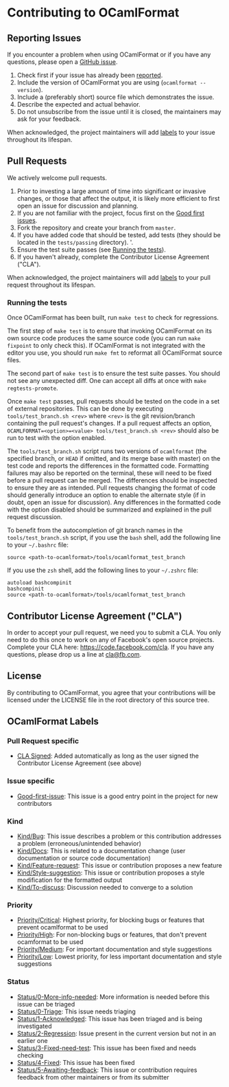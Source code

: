 # Contributing to OCamlFormat

## Reporting Issues

If you encounter a problem when using OCamlFormat or if you have any questions, please open a [GitHub issue](https://github.com/ocaml-ppx/ocamlformat/issues/).

1. Check first if your issue has already been [reported](https://github.com/ocaml-ppx/ocamlformat/issues/).
2. Include the version of OCamlFormat you are using (`ocamlformat --version`).
3. Include a (preferably short) source file which demonstrates the issue.
4. Describe the expected and actual behavior.
5. Do not unsubscribe from the issue until it is closed, the maintainers may ask for your feedback.

When acknowledged, the project maintainers will add [labels](#ocamlformat-labels) to your issue throughout its lifespan.

## Pull Requests

We actively welcome pull requests.

1. Prior to investing a large amount of time into significant or invasive changes, or those that affect the output, it is likely more efficient to first open an issue for discussion and planning.
2. If you are not familiar with the project, focus first on the [Good first issues](https://github.com/ocaml-ppx/ocamlformat/issues?q=is%3Aissue+is%3Aopen+label%3AGood-first-issue).
3. Fork the repository and create your branch from `master`.
4. If you have added code that should be tested, add tests (they should be located in the `tests/passing` directory).
'.
5. Ensure the test suite passes (see [Running the tests](#running-the-tests)).
6. If you haven't already, complete the Contributor License Agreement ("CLA").

When acknowledged, the project maintainers will add [labels](#ocamlformat-labels) to your pull request throughout its lifespan.


### Running the tests

Once OCamlFormat has been built, run `make test` to check for regressions.

The first step of `make test` is to ensure that invoking OCamlFormat on its own source code produces the same source code (you can run `make fixpoint` to only check this). If OCamlFormat is not integrated with the editor you use, you should run `make fmt` to reformat all OCamlFormat source files.

The second part of `make test` is to ensure the test suite passes. You should not see any unexpected diff. One can accept all diffs at once with `make regtests-promote`.

Once `make test` passes, pull requests should be tested on the code in a set of external repositories. This can be done by executing `tools/test_branch.sh <rev>` where `<rev>` is the git revision/branch containing the pull request's changes. If a pull request affects an option, `OCAMLFORMAT=<option>=<value> tools/test_branch.sh <rev>` should also be run to test with the option enabled.

The `tools/test_branch.sh` script runs two versions of `ocamlformat` (the specified branch, or `HEAD` if omitted, and its merge base with master) on the test code and reports the differences in the formatted code. Formatting failures may also be reported on the terminal, these will need to be fixed before a pull request can be merged. The differences should be inspected to ensure they are as intended. Pull requests changing the format of code should generally introduce an option to enable the alternate style (if in doubt, open an issue for discussion). Any differences in the formatted code with the option disabled should be summarized and explained in the pull request discussion.

To benefit from the autocompletion of git branch names in the `tools/test_branch.sh` script, if you use the `bash` shell, add the following line to your `~/.bashrc` file:
```
source <path-to-ocamlformat>/tools/ocamlformat_test_branch
```

If you use the `zsh` shell, add the following lines to your `~/.zshrc` file:
```
autoload bashcompinit
bashcompinit
source <path-to-ocamlformat>/tools/ocamlformat_test_branch
```

## Contributor License Agreement ("CLA")

In order to accept your pull request, we need you to submit a CLA. You only need to do this once to work on any of Facebook's open source projects. Complete your CLA here: <https://code.facebook.com/cla>. If you have any questions, please drop us a line at cla@fb.com.

## License

By contributing to OCamlFormat, you agree that your contributions will be licensed under the LICENSE file in the root directory of this source tree.

## OCamlFormat Labels

### Pull Request specific

- [CLA Signed](https://github.com/ocaml-ppx/ocamlformat/labels/CLA%20Signed): Added automatically as long as the user signed the Contributor License Agreement (see above)

### Issue specific

- [Good-first-issue](https://github.com/ocaml-ppx/ocamlformat/labels/Good-first-issue): This issue is a good entry point in the project for new contributors

### Kind

- [Kind/Bug](https://github.com/ocaml-ppx/ocamlformat/labels/Kind%2FBug): This issue describes a problem or this contribution addresses a problem (erroneous/unintended behavior)
- [Kind/Docs](https://github.com/ocaml-ppx/ocamlformat/labels/Kind%2FDocs): This is related to a documentation change (user documentation or source code documentation)
- [Kind/Feature-request](https://github.com/ocaml-ppx/ocamlformat/labels/Kind%2FFeature-request): This issue or contribution proposes a new feature
- [Kind/Style-suggestion](https://github.com/ocaml-ppx/ocamlformat/labels/Kind%2FStyle%20suggestion): This issue or contribution proposes a style modification for the formatted output
- [Kind/To-discuss](https://github.com/ocaml-ppx/ocamlformat/labels/Kind%2FTo-discuss): Discussion needed to converge to a solution

### Priority

- [Priority/Critical](https://github.com/ocaml-ppx/ocamlformat/labels/Priority%2FCritical): Highest priority, for blocking bugs or features that prevent ocamlformat to be used
- [Priority/High](https://github.com/ocaml-ppx/ocamlformat/labels/Priority%2FHigh): For non-blocking bugs or features, that don't prevent ocamformat to be used
- [Priority/Medium](https://github.com/ocaml-ppx/ocamlformat/labels/Priority%2FMedium): For important documentation and style suggestions
- [Priority/Low](https://github.com/ocaml-ppx/ocamlformat/labels/Priority%2FLow): Lowest priority, for less important documentation and style suggestions

### Status

- [Status/0-More-info-needed](https://github.com/ocaml-ppx/ocamlformat/labels/Status%2F0-More-info-needed): More information is needed before this issue can be triaged
- [Status/0-Triage](https://github.com/ocaml-ppx/ocamlformat/labels/Status%2F0-Triage): This issue needs triaging
- [Status/1-Acknowledged](https://github.com/ocaml-ppx/ocamlformat/labels/Status%2F1-Acknowledged): This issue has been triaged and is being investigated
- [Status/2-Regression](https://github.com/ocaml-ppx/ocamlformat/labels/Status%2F2-Regression): Issue present in the current version but not in an earlier one
- [Status/3-Fixed-need-test](https://github.com/ocaml-ppx/ocamlformat/labels/Status%2F3-Fixed-need-test): This issue has been fixed and needs checking
- [Status/4-Fixed](https://github.com/ocaml-ppx/ocamlformat/labels/Status%2F4-Fixed): This issue has been fixed
- [Status/5-Awaiting-feedback](https://github.com/ocaml-ppx/ocamlformat/labels/Status%2F5-Awaiting-feedback): This issue or contribution requires feedback from other maintainers or from its submitter
